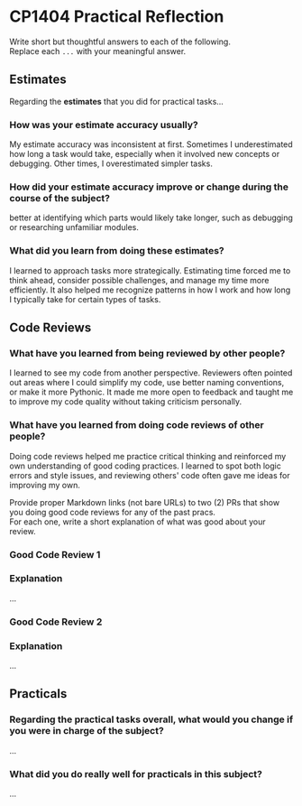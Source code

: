 # CP1404 Practical Reflection

Write short but thoughtful answers to each of the following.  
Replace each `...` with your meaningful answer.

## Estimates

Regarding the **estimates** that you did for practical tasks...

### How was your estimate accuracy usually?

My estimate accuracy was inconsistent at first. Sometimes I underestimated how long a task would take, especially when
it involved new concepts or debugging. Other times, I overestimated simpler tasks.

### How did your estimate accuracy improve or change during the course of the subject?

better at identifying which parts would likely take longer, such as debugging or researching unfamiliar modules.

### What did you learn from doing these estimates?

I learned to approach tasks more strategically. Estimating time forced me to think ahead, consider possible challenges,
and manage my time more efficiently. It also helped me recognize patterns in how I work and how long I typically take
for certain types of tasks.

## Code Reviews

### What have you learned from being reviewed by other people?

I learned to see my code from another perspective. Reviewers often pointed out areas where I could simplify my code, use better naming conventions, or make it more Pythonic. It made me more open to feedback and taught me to improve my code quality without taking criticism personally.

### What have you learned from doing code reviews of other people?


Doing code reviews helped me practice critical thinking and reinforced my own understanding of good coding practices. I learned to spot both logic errors and style issues, and reviewing others' code often gave me ideas for improving my own.

Provide proper Markdown links (not bare URLs) to two (2) PRs that show you doing good code reviews for any of the past
pracs.  
For each one, write a short explanation of what was good about your review.

### Good Code Review 1

[]()

### Explanation

...

### Good Code Review 2

[]()

### Explanation

...

## Practicals

### Regarding the **practical tasks** overall, what would you change if you were in charge of the subject?

...

### What did you do really well for practicals in this subject?

...
